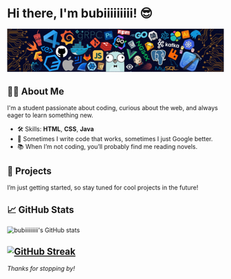 # Hi there, I'm bubiiiiiiiii! 😎

![Profile Banner](banner.jpg)

## 👨‍🎓 About Me
I'm a student passionate about coding, curious about the web, and always eager to learn something new.

- 🛠️ Skills: **HTML**, **CSS**, **Java**
- 💬 Sometimes I write code that works, sometimes I just Google better.
- 📚 When I’m not coding, you’ll probably find me reading novels.

## 🚀 Projects
I’m just getting started, so stay tuned for cool projects in the future!

## 📈 GitHub Stats

![bubiiiiiiiii's GitHub stats](https://github-readme-stats.vercel.app/api?username=bubiiiiiiiii&show_icons=true&theme=tokyonight)

[![GitHub Streak](https://streak-stats.demolab.com/?user=bubiiiiiiiii)](https://git.io/streak-stats)
---

*Thanks for stopping by!*
